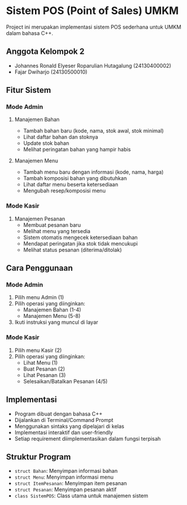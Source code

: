 # Sistem POS (Point of Sales) UMKM
Project ini merupakan implementasi sistem POS sederhana untuk UMKM dalam bahasa C++.

## Anggota Kelompok 2
- Johannes Ronald Elyeser Roparulian Hutagalung (24130400002)
- Fajar Dwiharjo (24130500010)

## Fitur Sistem

### Mode Admin
1. Manajemen Bahan
   - Tambah bahan baru (kode, nama, stok awal, stok minimal)
   - Lihat daftar bahan dan stoknya
   - Update stok bahan
   - Melihat peringatan bahan yang hampir habis

2. Manajemen Menu
   - Tambah menu baru dengan informasi (kode, nama, harga)
   - Tambah komposisi bahan yang dibutuhkan
   - Lihat daftar menu beserta ketersediaan
   - Mengubah resep/komposisi menu

### Mode Kasir
1. Manajemen Pesanan
   - Membuat pesanan baru
   - Melihat menu yang tersedia
   - Sistem otomatis mengecek ketersediaan bahan
   - Mendapat peringatan jika stok tidak mencukupi
   - Melihat status pesanan (diterima/ditolak)

## Cara Penggunaan

### Mode Admin
1. Pilih menu Admin (1)
2. Pilih operasi yang diinginkan:
   - Manajemen Bahan (1-4)
   - Manajemen Menu (5-8)
3. Ikuti instruksi yang muncul di layar

### Mode Kasir
1. Pilih menu Kasir (2)
2. Pilih operasi yang diinginkan:
   - Lihat Menu (1)
   - Buat Pesanan (2)
   - Lihat Pesanan (3)
   - Selesaikan/Batalkan Pesanan (4/5)

## Implementasi
- Program dibuat dengan bahasa C++
- Dijalankan di Terminal/Command Prompt
- Menggunakan sintaks yang dipelajari di kelas
- Implementasi interaktif dan user-friendly
- Setiap requirement diimplementasikan dalam fungsi terpisah

## Struktur Program
- `struct Bahan`: Menyimpan informasi bahan
- `struct Menu`: Menyimpan informasi menu
- `struct ItemPesanan`: Menyimpan item pesanan
- `struct Pesanan`: Menyimpan pesanan aktif
- `class SistemPOS`: Class utama untuk manajemen sistem
